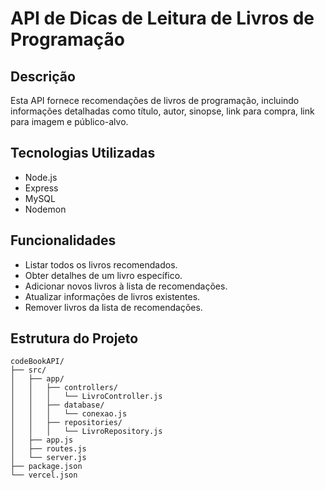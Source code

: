 # API de Dicas de Leitura de Livros de Programação

## Descrição

Esta API fornece recomendações de livros de programação, incluindo informações detalhadas como título, autor, sinopse, link para compra, link para imagem e público-alvo. 

## Tecnologias Utilizadas

- Node.js
- Express
- MySQL
- Nodemon

## Funcionalidades

- Listar todos os livros recomendados.
- Obter detalhes de um livro específico.
- Adicionar novos livros à lista de recomendações.
- Atualizar informações de livros existentes.
- Remover livros da lista de recomendações.

## Estrutura do Projeto

```plaintext
codeBookAPI/
├── src/
│   ├── app/
│   │   ├── controllers/
│   │   │   └── LivroController.js
│   │   ├── database/
│   │   │   └── conexao.js
│   │   ├── repositories/
│   │   │   └── LivroRepository.js
│   ├── app.js
│   ├── routes.js
│   └── server.js
├── package.json
└── vercel.json

